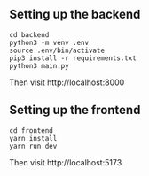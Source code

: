 ## Setting up the backend

```shell
cd backend
python3 -m venv .env
source .env/bin/activate
pip3 install -r requirements.txt
python3 main.py
```

Then visit http://localhost:8000

## Setting up the frontend

```shell
cd frontend
yarn install
yarn run dev
```

Then visit http://localhost:5173